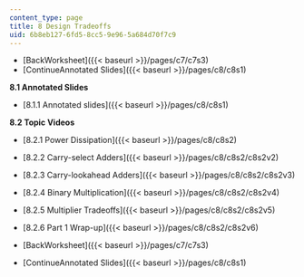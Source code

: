 ```yaml
---
content_type: page
title: 8 Design Tradeoffs
uid: 6b8eb127-6fd5-8cc5-9e96-5a684d70f7c9
---
```


*   [BackWorksheet]({{< baseurl >}}/pages/c7/c7s3)
*   [ContinueAnnotated Slides]({{< baseurl >}}/pages/c8/c8s1)

**8.1 Annotated Slides**

*   [8.1.1 Annotated slides]({{< baseurl >}}/pages/c8/c8s1)

**8.2 Topic Videos**

*   [8.2.1 Power Dissipation]({{< baseurl >}}/pages/c8/c8s2)
*   [8.2.2 Carry-select Adders]({{< baseurl >}}/pages/c8/c8s2/c8s2v2)
*   [8.2.3 Carry-lookahead Adders]({{< baseurl >}}/pages/c8/c8s2/c8s2v3)
*   [8.2.4 Binary Multiplication]({{< baseurl >}}/pages/c8/c8s2/c8s2v4)
*   [8.2.5 Multiplier Tradeoffs]({{< baseurl >}}/pages/c8/c8s2/c8s2v5)
*   [8.2.6 Part 1 Wrap-up]({{< baseurl >}}/pages/c8/c8s2/c8s2v6)

*   [BackWorksheet]({{< baseurl >}}/pages/c7/c7s3)
*   [ContinueAnnotated Slides]({{< baseurl >}}/pages/c8/c8s1)
